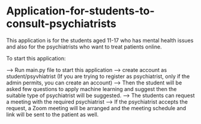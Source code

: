 # Application-for-students-to-consult-psychiatrists

This application is for the students aged 11-17 who has mental health issues and also for the psychiatrists who want to treat patients online.

To start this application:

--> Run main.py file to start this application
--> create account as student/psyvhiatrist
(If you are trying to register as psychiatrist, only if the admin permits, you can create an account)
--> Then the student will be asked few questions to apply machine learning and suggest then the suitable type of psychiatrist will be suggested.
--> The students can request a meeting with the required psychiatrist
--> If the psychiatrist accepts the request, a Zoom meeting will be arranged and the meeting schedule and link will be sent to the patient as well.

